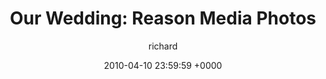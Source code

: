 ---
blog: photos
date: 2010-04-10 23:59:59 +0000
title: "Our Wedding: Reason Media Photos"
author: richard
permalink: /wedding/2010/04/reason-media/
---
